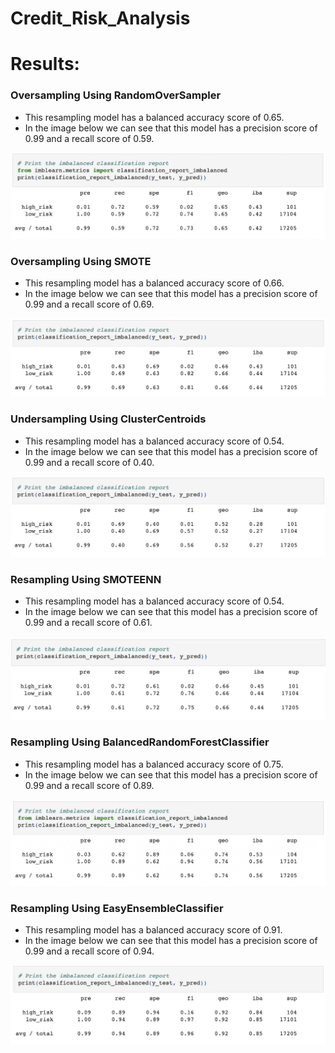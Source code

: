 # Credit_Risk_Analysis
# Results:

### Oversampling Using RandomOverSampler
* This resampling model has a balanced accuracy score of 0.65.
* In the image below we can see that this model has a precision score of 0.99 and a recall score of 0.59.

![RandomOverSampler_results.png](Resources/RandomOverSampler_results.png)


### Oversampling Using SMOTE
* This resampling model has a balanced accuracy score of 0.66.
* In the image below we can see that this model has a precision score of 0.99 and a recall score of 0.69.

![SMOTE_results.png](Resources/SMOTE_results.png)


### Undersampling Using ClusterCentroids 
* This resampling model has a balanced accuracy score of 0.54.
* In the image below we can see that this model has a precision score of 0.99 and a recall score of 0.40.

![ClusterCentroids_results.png](Resources/ClusterCentroids_results.png)


### Resampling Using SMOTEENN
* This resampling model has a balanced accuracy score of 0.54.
* In the image below we can see that this model has a precision score of 0.99 and a recall score of 0.61.

![SMOTEENN_results.png](Resources/SMOTEENN_results.png)


### Resampling Using BalancedRandomForestClassifier
* This resampling model has a balanced accuracy score of 0.75.
* In the image below we can see that this model has a precision score of 0.99 and a recall score of 0.89.

![BalancedRandomForestClassifier_results.png](Resources/BalancedRandomForestClassifier_results.png)


### Resampling Using EasyEnsembleClassifier
* This resampling model has a balanced accuracy score of 0.91.
* In the image below we can see that this model has a precision score of 0.99 and a recall score of 0.94.

![EasyEnsembleClassifier_results.png](Resources/EasyEnsembleClassifier_results.png)
